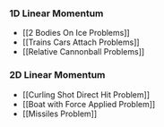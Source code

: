 ### 1D Linear Momentum
- [[2 Bodies On Ice Problems]]
- [[Trains Cars Attach Problems]]
- [[Relative Cannonball Problems]]
### 2D Linear Momentum
- [[Curling Shot Direct Hit Problem]]
- [[Boat with Force Applied Problem]]
- [[Missiles Problem]]